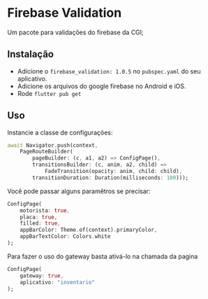 # Firebase Validation

Um pacote para validações do firebase da CGI;

## Instalação

- Adicione o `firebase_validation: 1.0.5` no `pubspec.yaml` do seu aplicativo.
- Adicione os arquivos do google firebase no Android e iOS.
- Rode `flutter pub get`

## Uso

Instancie a classe de configurações:

```dart
await Navigator.push(context,
    PageRouteBuilder(
        pageBuilder: (c, a1, a2) => ConfigPage(),
        transitionsBuilder: (c, anim, a2, child) =>
            FadeTransition(opacity: anim, child: child),
        transitionDuration: Duration(milliseconds: 100)));
```

Você pode passar alguns paramêtros se precisar:

```dart
ConfigPage(
    motorista: true, 
    placa: true, 
    filled: true, 
    appBarColor: Theme.of(context).primaryColor, 
    appBarTextColor: Colors.white
);
```

Para fazer o uso do gateway basta ativá-lo na chamada da pagina

```dart
ConfigPage(
    gateway: true,
    aplicativo: "inventario"
);
```


